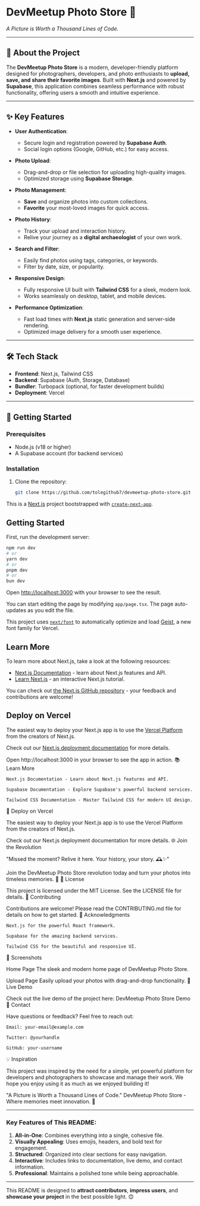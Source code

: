 # DevMeetup Photo Store 🚀

*A Picture is Worth a Thousand Lines of Code.*

---

## 🌟 **About the Project**

The **DevMeetup Photo Store** is a modern, developer-friendly platform designed for photographers, developers, and photo enthusiasts to **upload, save, and share their favorite images**. Built with **Next.js** and powered by **Supabase**, this application combines seamless performance with robust functionality, offering users a smooth and intuitive experience.

---

## ✨ **Key Features**

- **User Authentication**:
  - Secure login and registration powered by **Supabase Auth**.
  - Social login options (Google, GitHub, etc.) for easy access.

- **Photo Upload**:
  - Drag-and-drop or file selection for uploading high-quality images.
  - Optimized storage using **Supabase Storage**.

- **Photo Management**:
  - **Save** and organize photos into custom collections.
  - **Favorite** your most-loved images for quick access.

- **Photo History**:
  - Track your upload and interaction history.
  - Relive your journey as a **digital archaeologist** of your own work.

- **Search and Filter**:
  - Easily find photos using tags, categories, or keywords.
  - Filter by date, size, or popularity.

- **Responsive Design**:
  - Fully responsive UI built with **Tailwind CSS** for a sleek, modern look.
  - Works seamlessly on desktop, tablet, and mobile devices.

- **Performance Optimization**:
  - Fast load times with **Next.js** static generation and server-side rendering.
  - Optimized image delivery for a smooth user experience.

---

## 🛠️ **Tech Stack**

- **Frontend**: Next.js, Tailwind CSS
- **Backend**: Supabase (Auth, Storage, Database)
- **Bundler**: Turbopack (optional, for faster development builds)
- **Deployment**: Vercel

---

## 🚀 **Getting Started**

### Prerequisites

- Node.js (v18 or higher)
- A Supabase account (for backend services)

### Installation

1. Clone the repository:
   ```bash
   git clone https://github.com/tolegithub7/devmeetup-photo-store.git


This is a [Next.js](https://nextjs.org) project bootstrapped with [`create-next-app`](https://nextjs.org/docs/app/api-reference/cli/create-next-app).

## Getting Started

First, run the development server:

```bash
npm run dev
# or
yarn dev
# or
pnpm dev
# or
bun dev
```

Open [http://localhost:3000](http://localhost:3000) with your browser to see the result.

You can start editing the page by modifying `app/page.tsx`. The page auto-updates as you edit the file.

This project uses [`next/font`](https://nextjs.org/docs/app/building-your-application/optimizing/fonts) to automatically optimize and load [Geist](https://vercel.com/font), a new font family for Vercel.

## Learn More

To learn more about Next.js, take a look at the following resources:

- [Next.js Documentation](https://nextjs.org/docs) - learn about Next.js features and API.
- [Learn Next.js](https://nextjs.org/learn) - an interactive Next.js tutorial.

You can check out [the Next.js GitHub repository](https://github.com/vercel/next.js) - your feedback and contributions are welcome!

## Deploy on Vercel

The easiest way to deploy your Next.js app is to use the [Vercel Platform](https://vercel.com/new?utm_medium=default-template&filter=next.js&utm_source=create-next-app&utm_campaign=create-next-app-readme) from the creators of Next.js.

Check out our [Next.js deployment documentation](https://nextjs.org/docs/app/building-your-application/deploying) for more details.

Open http://localhost:3000 in your browser to see the app in action.
📚 Learn More

    Next.js Documentation - Learn about Next.js features and API.

    Supabase Documentation - Explore Supabase's powerful backend services.

    Tailwind CSS Documentation - Master Tailwind CSS for modern UI design.

🚀 Deploy on Vercel

The easiest way to deploy your Next.js app is to use the Vercel Platform from the creators of Next.js.

Check out our Next.js deployment documentation for more details.
🌐 Join the Revolution

"Missed the moment? Relive it here. Your history, your story. 🕰️✨"

Join the DevMeetup Photo Store revolution today and turn your photos into timeless memories. 🚀
📄 License

This project is licensed under the MIT License. See the LICENSE file for details.
💖 Contributing

Contributions are welcome! Please read the CONTRIBUTING.md file for details on how to get started.
🙏 Acknowledgments

    Next.js for the powerful React framework.

    Supabase for the amazing backend services.

    Tailwind CSS for the beautiful and responsive UI.

📸 Screenshots

Home Page
The sleek and modern home page of DevMeetup Photo Store.

Upload Page
Easily upload your photos with drag-and-drop functionality.
🔗 Live Demo

Check out the live demo of the project here: DevMeetup Photo Store Demo
📧 Contact

Have questions or feedback? Feel free to reach out:

    Email: your-email@example.com

    Twitter: @yourhandle

    GitHub: your-username

💡 Inspiration

This project was inspired by the need for a simple, yet powerful platform for developers and photographers to showcase and manage their work. We hope you enjoy using it as much as we enjoyed building it!

"A Picture is Worth a Thousand Lines of Code."
DevMeetup Photo Store - Where memories meet innovation. 🚀

---

### Key Features of This README:
1. **All-in-One**: Combines everything into a single, cohesive file.
2. **Visually Appealing**: Uses emojis, headers, and bold text for engagement.
3. **Structured**: Organized into clear sections for easy navigation.
4. **Interactive**: Includes links to documentation, live demo, and contact information.
5. **Professional**: Maintains a polished tone while being approachable.

---

This README is designed to **attract contributors**, **impress users**, and **showcase your project** in the best possible light. 😊